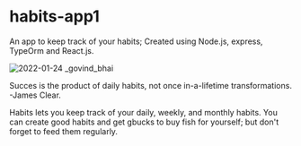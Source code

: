 # habits-app1

An app to keep track of your habits; 
Created using Node.js, express, TypeOrm and React.js.



![2022-01-24 _govind_bhai](https://user-images.githubusercontent.com/60074455/150696189-26dfb0cc-4e3f-4151-b15e-115033962385.png)





Succes is the product of daily habits, not once in-a-lifetime transformations. -James Clear.

Habits lets you keep track of your daily, weekly, and monthly habits.
You can create good habits and get gbucks to buy fish for yourself;
but don't forget to feed them regularly.
